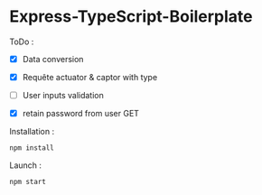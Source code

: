 # Express-TypeScript-Boilerplate

ToDo :

- [x] Data conversion
- [x] Requête actuator & captor with type
- [ ] User inputs validation
- [x] retain password from user GET


Installation : 

```ts
npm install
```

Launch : 

```ts
npm start
```
